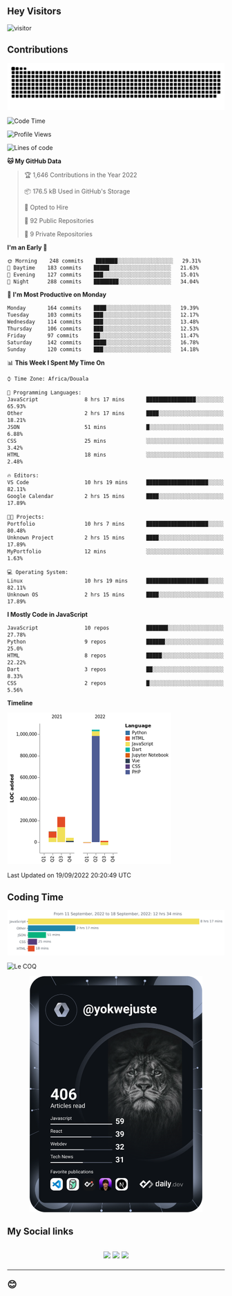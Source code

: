 ## Hey Visitors
![visitor](https://profile-counter.glitch.me/yokwejuste/count.svg)

## Contributions
<p align="center">
  <img src="https://raw.githubusercontent.com/yokwejuste/yokwejuste/output/github-contribution-grid-snake.svg" />
</p>

<!--START_SECTION:waka-->
![Code Time](http://img.shields.io/badge/Code%20Time-1%2C100%20hrs%2045%20mins-blue)

![Profile Views](http://img.shields.io/badge/Profile%20Views-9-blue)

![Lines of code](https://img.shields.io/badge/From%20Hello%20World%20I%27ve%20Written-1%20Million%20lines%20of%20code-blue)

**🐱 My GitHub Data** 

> 🏆 1,646 Contributions in the Year 2022
 > 
> 📦 176.5 kB Used in GitHub's Storage 
 > 
> 💼 Opted to Hire
 > 
> 📜 92 Public Repositories 
 > 
> 🔑 9 Private Repositories  
 > 
**I'm an Early 🐤** 

```text
🌞 Morning    248 commits    ███████░░░░░░░░░░░░░░░░░░   29.31% 
🌆 Daytime    183 commits    █████░░░░░░░░░░░░░░░░░░░░   21.63% 
🌃 Evening    127 commits    ███░░░░░░░░░░░░░░░░░░░░░░   15.01% 
🌙 Night      288 commits    ████████░░░░░░░░░░░░░░░░░   34.04%

```
📅 **I'm Most Productive on Monday** 

```text
Monday       164 commits    ████░░░░░░░░░░░░░░░░░░░░░   19.39% 
Tuesday      103 commits    ███░░░░░░░░░░░░░░░░░░░░░░   12.17% 
Wednesday    114 commits    ███░░░░░░░░░░░░░░░░░░░░░░   13.48% 
Thursday     106 commits    ███░░░░░░░░░░░░░░░░░░░░░░   12.53% 
Friday       97 commits     ██░░░░░░░░░░░░░░░░░░░░░░░   11.47% 
Saturday     142 commits    ████░░░░░░░░░░░░░░░░░░░░░   16.78% 
Sunday       120 commits    ███░░░░░░░░░░░░░░░░░░░░░░   14.18%

```


📊 **This Week I Spent My Time On** 

```text
⌚︎ Time Zone: Africa/Douala

💬 Programming Languages: 
JavaScript               8 hrs 17 mins       ████████████████░░░░░░░░░   65.93% 
Other                    2 hrs 17 mins       ████░░░░░░░░░░░░░░░░░░░░░   18.21% 
JSON                     51 mins             █░░░░░░░░░░░░░░░░░░░░░░░░   6.88% 
CSS                      25 mins             ░░░░░░░░░░░░░░░░░░░░░░░░░   3.42% 
HTML                     18 mins             ░░░░░░░░░░░░░░░░░░░░░░░░░   2.48%

🔥 Editors: 
VS Code                  10 hrs 19 mins      ████████████████████░░░░░   82.11% 
Google Calendar          2 hrs 15 mins       ████░░░░░░░░░░░░░░░░░░░░░   17.89%

🐱‍💻 Projects: 
Portfolio                10 hrs 7 mins       ████████████████████░░░░░   80.48% 
Unknown Project          2 hrs 15 mins       ████░░░░░░░░░░░░░░░░░░░░░   17.89% 
MyPortfolio              12 mins             ░░░░░░░░░░░░░░░░░░░░░░░░░   1.63%

💻 Operating System: 
Linux                    10 hrs 19 mins      ████████████████████░░░░░   82.11% 
Unknown OS               2 hrs 15 mins       ████░░░░░░░░░░░░░░░░░░░░░   17.89%

```

**I Mostly Code in JavaScript** 

```text
JavaScript               10 repos            ███████░░░░░░░░░░░░░░░░░░   27.78% 
Python                   9 repos             ██████░░░░░░░░░░░░░░░░░░░   25.0% 
HTML                     8 repos             █████░░░░░░░░░░░░░░░░░░░░   22.22% 
Dart                     3 repos             ██░░░░░░░░░░░░░░░░░░░░░░░   8.33% 
CSS                      2 repos             █░░░░░░░░░░░░░░░░░░░░░░░░   5.56%

```


**Timeline**

![Chart not found](https://raw.githubusercontent.com/yokwejuste/yokwejuste/master/charts/bar_graph.png) 


 Last Updated on 19/09/2022 20:20:49 UTC
<!--END_SECTION:waka-->

## Coding Time

[![wakatime-stats](https://github.com/yokwejuste/yokwejuste/blob/master/images/stat.svg)](https://wakatime.com/@yokwejuste)

![Le COQ](https://metrics.lecoq.io/yokwejuste/)
<p align="center">
  <a href="#"><img src="https://github.com/yokwejuste/yokwejuste/blob/master/devcard.svg" width="400" alt="Yonkeu K. Steve's Dev Card"/></a>
</p>
<h2>My Social links<h2>
<p align="center">
  <a href="https://twitter.com/yokwejuste"><img src="https://img.shields.io/badge/twitter-%231DA1F2.svg?style=for-the-badge&logo=Twitter&logoColor=white"></a>
  <a href="https://linkedin.com/in/yokwejuste"><img src="https://img.shields.io/badge/linkedin-%230077B5.svg?style=for-the-badge&logo=linkedin&logoColor=white"></a>
  <a href="https://instagram.com/yokwejuste0"><img src="https://img.shields.io/badge/instagram-%23E4405F.svg?style=for-the-badge&logo=Instagram&logoColor=white"></a>
</p>
<hr>
😊
